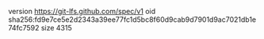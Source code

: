 version https://git-lfs.github.com/spec/v1
oid sha256:fd9e7ce5e2d2343a39ee77fc1d5bc8f60d9cab9d7901d9ac7021db1e74fc7592
size 4315
